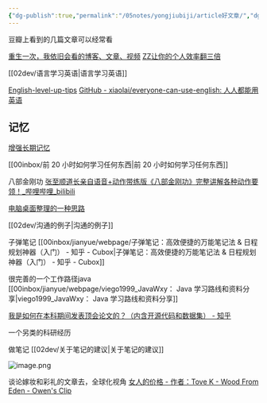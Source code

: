 ```yaml
---
{"dg-publish":true,"permalink":"/05notes/yongjiubiji/article好文章/","dgPassFrontmatter":true,"created":"","updated":""}
---
```



豆瓣上看到的几篇文章可以经常看

[重生一次，我依旧会看的博客、文章、视频](https://www.douban.com/note/272082224/?_i=9097560DY4zCIV)
[ZZ让你的个人效率翻三倍](https://www.douban.com/group/topic/15800058/?_i=9098128DY4zCIV,4883371DY4zCIV)





[[02dev/语言学习英语\|语言学习英语]]

[English-level-up-tips](https://byoungd.github.io/English-level-up-tips/#/part-1/4-reading)
[GitHub - xiaolai/everyone-can-use-english: 人人都能用英语](https://github.com/xiaolai/everyone-can-use-english)


## 记忆

[增强长期记忆](https://readit.vip/a/npBn7)


[[00inbox/前 20 小时如何学习任何东西\|前 20 小时如何学习任何东西]]




八部金刚功
[张至顺道长亲自语音+动作带练版《八部金刚功》完整讲解各种动作要领！\_哔哩哔哩\_bilibili](https://www.bilibili.com/video/BV1EW4y127nz)




[电脑桌面整理的一种思路](https://mp.weixin.qq.com/s/isc98jYtNRKnpN-Uox-FiA)

[[02dev/沟通的例子\|沟通的例子]]

子弹笔记
[[00inbox/jianyue/webpage/子弹笔记：高效便捷的万能笔记法 & 日程规划神器（入门） - 知乎 - Cubox\|子弹笔记：高效便捷的万能笔记法 & 日程规划神器（入门） - 知乎 - Cubox]]


很完善的一个工作路径java
[[00inbox/jianyue/webpage/viego1999_JavaWxy： Java 学习路线和资料分享\|viego1999_JavaWxy： Java 学习路线和资料分享]]


[我是如何在本科期间发表顶会论文的？（内含开源代码和数据集） - 知乎](https://zhuanlan.zhihu.com/p/543325359)

一个另类的科研经历


做笔记
[[02dev/关于笔记的建议\|关于笔记的建议]]

![image.png](https://cdn.jsdelivr.net/gh/everrwsr/blogimage@master/202401241655870.png)


谈论嫁妆和彩礼的文章去，全球化视角
[女人的价格 - 作者：Tove K - Wood From Eden - Owen's Clip](https://clip.owenyoung.com/2023/07/29/the-price-of-a-woman/)
